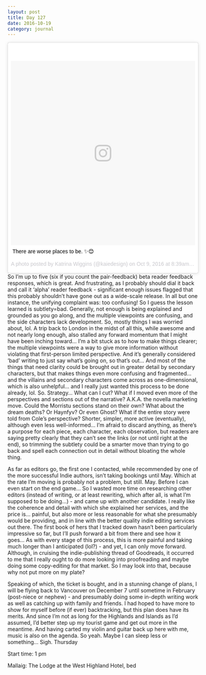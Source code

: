 ```yaml
---
layout: post
title: Day 127
date: 2016-10-19
category: journal
---
```


<blockquote class="instagram-media" data-instgrm-captioned data-instgrm-version="7" style=" background:#FFF; border:0; border-radius:3px; box-shadow:0 0 1px 0 rgba(0,0,0,0.5),0 1px 10px 0 rgba(0,0,0,0.15); margin: 1px; max-width:658px; padding:0; width:99.375%; width:-webkit-calc(100% - 2px); width:calc(100% - 2px);"><div style="padding:8px;"> <div style=" background:#F8F8F8; line-height:0; margin-top:40px; padding:50.0% 0; text-align:center; width:100%;"> <div style=" background:url(data:image/png;base64,iVBORw0KGgoAAAANSUhEUgAAACwAAAAsCAMAAAApWqozAAAABGdBTUEAALGPC/xhBQAAAAFzUkdCAK7OHOkAAAAMUExURczMzPf399fX1+bm5mzY9AMAAADiSURBVDjLvZXbEsMgCES5/P8/t9FuRVCRmU73JWlzosgSIIZURCjo/ad+EQJJB4Hv8BFt+IDpQoCx1wjOSBFhh2XssxEIYn3ulI/6MNReE07UIWJEv8UEOWDS88LY97kqyTliJKKtuYBbruAyVh5wOHiXmpi5we58Ek028czwyuQdLKPG1Bkb4NnM+VeAnfHqn1k4+GPT6uGQcvu2h2OVuIf/gWUFyy8OWEpdyZSa3aVCqpVoVvzZZ2VTnn2wU8qzVjDDetO90GSy9mVLqtgYSy231MxrY6I2gGqjrTY0L8fxCxfCBbhWrsYYAAAAAElFTkSuQmCC); display:block; height:44px; margin:0 auto -44px; position:relative; top:-22px; width:44px;"></div></div> <p style=" margin:8px 0 0 0; padding:0 4px;"> <a href="https://www.instagram.com/p/BLWPXwWAykB/" style=" color:#000; font-family:Arial,sans-serif; font-size:14px; font-style:normal; font-weight:normal; line-height:17px; text-decoration:none; word-wrap:break-word;" target="_blank">There are worse places to be. ✨😊</a></p> <p style=" color:#c9c8cd; font-family:Arial,sans-serif; font-size:14px; line-height:17px; margin-bottom:0; margin-top:8px; overflow:hidden; padding:8px 0 7px; text-align:center; text-overflow:ellipsis; white-space:nowrap;">A photo posted by Katrina Wiggins (@kaiedesign) on <time style=" font-family:Arial,sans-serif; font-size:14px; line-height:17px;" datetime="2016-10-09T15:39:11+00:00">Oct 9, 2016 at 8:39am PDT</time></p></div></blockquote>
<script async defer src="//platform.instagram.com/en_US/embeds.js"></script>
So I’m up to five (six if you count the pair-feedback) beta reader feedback responses, which is great. And frustrating, as I probably should dial it back and call it ‘alpha’ reader feedback - significant enough issues flagged that this probably shouldn’t have gone out as a wide-scale release. In all but one instance, the unifying complaint was: too confusing! So I guess the lesson learned is subtlety=bad. Generally, not enough is being explained and grounded as you go along, and the multiple viewpoints are confusing, and the side characters lack development. So, mostly things I was worried about, lol. A trip back to London in the midst of all this, while awesome and not nearly long enough, also stalled any forward momentum that I might have been inching toward… I’m a bit stuck as to how to make things clearer; the multiple viewpoints were a way to give more information without violating that first-person limited perspective. And it’s generally considered ‘bad’ writing to just say what’s going on, so that’s out… And most of the things that need clarity could be brought out in greater detail by secondary characters, but that makes things even more confusing and fragmented… and the villains and secondary characters come across as one-dimensional, which is also unhelpful… and I really just wanted this process to be done already, lol. So. Strategy… What can I cut? What if I moved even more of the perspectives and sections out of the narrative? A.K.A. the novella marketing move. Could the Morristu sections stand on their own? What about the dream deaths? Or Haynfyv? Or even Ghost? What if the entire story were told from Cole’s perspective? Shorter, simpler, more active (eventually), although even less well-informed… I’m afraid to discard anything, as there’s a purpose for each piece, each character, each observation, but readers are saying pretty clearly that they can’t see the links (or not until right at the end), so trimming the subtlety could be a smarter move than trying to go back and spell each connection out in detail without bloating the whole thing.

As far as editors go, the first one I contacted, while recommended by one of the more successful Indie authors, isn’t taking bookings until May. Which at the rate I’m moving is probably not a problem, but still. May. Before I can even start on the end game… So I wasted more time on researching other editors (instead of writing, or at least rewriting, which after all, is what I’m supposed to be doing…) - and came up with another candidate. I really like the coherence and detail with which she explained her services, and the price is… painful, but also more or less reasonable for what she presumably would be providing, and in line with the better quality indie editing services out there. The first book of hers that I tracked down hasn’t been particularly impressive so far, but I’ll push forward a bit from there and see how it goes… As with every stage of this process, this is more painful and taking much longer than I anticipated (lol?) - and yet, I can only move forward. Although, in cruising the indie-publishing thread of Goodreads, it occurred to me that I really ought to do more looking into proofreading and maybe doing some copy-editing for that market. So I may look into that, because why not put more on my plate?

Speaking of which, the ticket is bought, and in a stunning change of plans, I will be flying back to Vancouver on December 7 until sometime in February (post-niece or nephew) - and presumably doing some in-depth writing work as well as catching up with family and friends. I had hoped to have more to show for myself before (if ever) backtracking, but this plan does have its merits. And since I’m not as long for the Highlands and Islands as I’d assumed, I’d better step up my tourist game and get out more in the meantime. And having carted my violin and guitar back up here with me, music is also on the agenda. So yeah. Maybe I can sleep less or something… Sigh.
Thursday

Start time: 1 pm

Mallaig: The Lodge at the West Highland Hotel, bed
